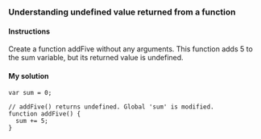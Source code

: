 ### Understanding undefined value returned from a function

#### Instructions
Create a function addFive without any arguments. This function adds 5 to the sum variable, but its returned value is undefined.

#### My solution
```
var sum = 0;

// addFive() returns undefined. Global 'sum' is modified.
function addFive() {
  sum += 5;
}
```